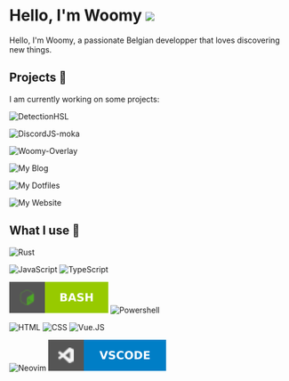 # Hello, I'm Woomy <img src="https://media.giphy.com/media/hvRJCLFzcasrR4ia7z/giphy.gif" width="25px">
Hello, I'm Woomy, a passionate Belgian developper that loves discovering new things.

## Projects 🔧
I am currently working on some projects:

![DetectionHSL](https://img.shields.io/static/v1?label=DetectionHSL&color=green&style=for-the-badge&logo=powershell&link=https://github.com/DetectionHSL&message=GITHUB)

![DiscordJS-moka](https://img.shields.io/static/v1?label=DiscordJS-moka&color=lightblue&style=for-the-badge&logo=typescript&link=https://github.com/discordjs-moka/moka&message=GITHUB)

![Woomy-Overlay](https://img.shields.io/static/v1?label=Woomy-Overlay&color=purple&style=for-the-badge&logo=gentoo&link=https://github.com/woomy4680-exe/Woomy-Overlay&message=GITHUB)

![My Blog](https://img.shields.io/static/v1?label=Blog&color=yellow&style=for-the-badge&logo=markdown&link=https://woomy4680-exe.github.io/blog&message=WEBSITE)
  
![My Dotfiles](https://img.shields.io/static/v1?label=Dotfiles&color=green&style=for-the-badge&logo=linux&link=https://github.com/Woomy4680-exe/dotfiles&message=GITHUB)

![My Website](https://img.shields.io/static/v1?label=Website&color=orange&style=for-the-badge&logo=html5&link=https://woomy4680-exe.github.io&message=WEBSITE)

## What I use 🔨

![Rust](https://img.shields.io/static/v1?label=&color=red&style=for-the-badge&logo=rust&message=Rust&labelColor=grey)

![JavaScript](https://img.shields.io/static/v1?label=&color=yellow&style=for-the-badge&logo=javascript&message=JavaScript&labelColor=grey)
![TypeScript](https://img.shields.io/static/v1?label=&color=blue&style=for-the-badge&logo=typescript&message=TypeScript&labelColor=grey)

![Bash](./Images/bash.svg)
![Powershell](https://img.shields.io/static/v1?label=&color=blue&style=for-the-badge&logo=powershell&message=Powershell&labelColor=grey)

![HTML](https://img.shields.io/static/v1?label=&color=red&style=for-the-badge&logo=html5&message=HTML&labelColor=grey)
![CSS](https://img.shields.io/static/v1?label=&color=9cf&style=for-the-badge&logo=css3&message=CSS&labelColor=grey)
![Vue.JS](https://img.shields.io/static/v1?label=&color=green&style=for-the-badge&logo=vue.js&message=Vue.JS&labelColor=grey)

![Neovim](https://img.shields.io/static/v1?label=&color=177013&style=for-the-badge&logo=vim&message=Neovim&labelColor=grey)
![Visual Studio Code](./Images/vscode.svg)
